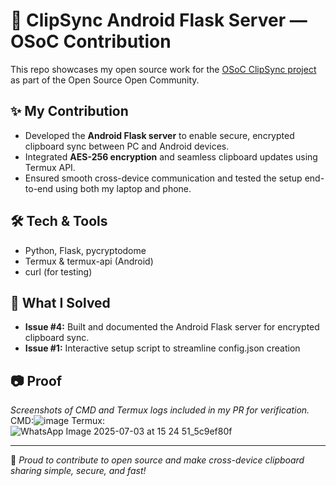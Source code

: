 # 🚀 ClipSync Android Flask Server — OSoC Contribution

This repo showcases my open source work for the [OSoC ClipSync project](https://github.com/upes-open/OSoC-2025-ClipSync) as part of the Open Source Open Community.

## ✨ My Contribution

- Developed the **Android Flask server** to enable secure, encrypted clipboard sync between PC and Android devices.
- Integrated **AES-256 encryption** and seamless clipboard updates using Termux API.
- Ensured smooth cross-device communication and tested the setup end-to-end using both my laptop and phone.

## 🛠️ Tech & Tools

- Python, Flask, pycryptodome
- Termux & termux-api (Android)
- curl (for testing)

## 🔑 What I Solved

- **Issue #4:** Built and documented the Android Flask server for encrypted clipboard sync.
- **Issue #1:** Interactive setup script to streamline config.json creation

## 📷 Proof

*Screenshots of CMD and Termux logs included in my PR for verification.*
CMD:![image](https://github.com/user-attachments/assets/80f95d0e-4bec-494f-96b0-95dca8d05d38)
Termux:![WhatsApp Image 2025-07-03 at 15 24 51_5c9ef80f](https://github.com/user-attachments/assets/aeff6e72-fcff-4ced-a64f-2094838af514)

---

🌟 *Proud to contribute to open source and make cross-device clipboard sharing simple, secure, and fast!*
